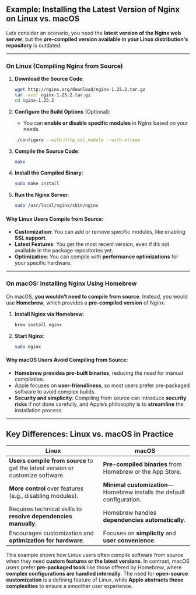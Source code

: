 ## Example: Installing the Latest Version of Nginx on Linux vs. macOS

Lets consider an scenario, you need the **latest version of the Nginx web server**, but the **pre-compiled version available in your Linux distribution's repository** is outdated.

---

### **On Linux (Compiling Nginx from Source)**

1. **Download the Source Code**:
   ```bash
   wget http://nginx.org/download/nginx-1.25.2.tar.gz
   tar -xvzf nginx-1.25.2.tar.gz
   cd nginx-1.25.2
   ```

2. **Configure the Build Options** (Optional):
   - You can **enable or disable specific modules** in Nginx based on your needs.
   ```bash
   ./configure --with-http_ssl_module --with-stream
   ```

3. **Compile the Source Code**:
   ```bash
   make
   ```

4. **Install the Compiled Binary**:
   ```bash
   sudo make install
   ```

5. **Run the Nginx Server**:
   ```bash
   sudo /usr/local/nginx/sbin/nginx
   ```

#### **Why Linux Users Compile from Source:**
- **Customization**: You can add or remove specific modules, like enabling **SSL support**.
- **Latest Features**: You get the most recent version, even if it’s not available in the package repositories yet.
- **Optimization**: You can compile with **performance optimizations** for your specific hardware.

---

### **On macOS: Installing Nginx Using Homebrew**

On macOS, **you wouldn’t need to compile from source**. Instead, you would use **Homebrew**, which provides a **pre-compiled version** of Nginx.

1. **Install Nginx via Homebrew**:
   ```bash
   brew install nginx
   ```

2. **Start Nginx**:
   ```bash
   sudo nginx
   ```

#### **Why macOS Users Avoid Compiling from Source:**
- **Homebrew provides pre-built binaries**, reducing the need for manual compilation.
- Apple focuses on **user-friendliness**, so most users prefer pre-packaged software to avoid complex builds.
- **Security and simplicity**: Compiling from source can introduce **security risks** if not done carefully, and Apple’s philosophy is to **streamline** the installation process.

---

## **Key Differences: Linux vs. macOS in Practice**

| **Linux**                                 | **macOS**                               |
|-------------------------------------------|-----------------------------------------|
| **Users compile from source** to get the latest version or customize software. | **Pre-compiled binaries** from Homebrew or the App Store. |
| **More control** over features (e.g., disabling modules). | **Minimal customization**—Homebrew installs the default configuration. |
| Requires technical skills to **resolve dependencies manually**. | Homebrew handles **dependencies automatically**. |
| Encourages customization and **optimization for hardware**. | Focuses on **simplicity** and **user convenience**. |

This example shows how Linux users often compile software from source when they need **custom features or the latest versions**. In contrast, macOS users prefer **pre-packaged tools** like those offered by Homebrew, where **complex configurations are handled internally**. The need for **open-source customization** is a defining feature of Linux, while **Apple abstracts these complexities** to ensure a smoother user experience.